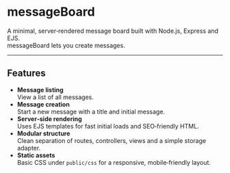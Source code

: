 # messageBoard

A minimal, server‑rendered message board built with Node.js, Express and EJS.  
messageBoard lets you create messages.

---

## Features

- **Message listing**  
  View a list of all messages.  
- **Message creation**  
  Start a new message with a title and initial message.    
- **Server‑side rendering**  
  Uses EJS templates for fast initial loads and SEO‑friendly HTML.  
- **Modular structure**  
  Clean separation of routes, controllers, views and a simple storage adapter.
- **Static assets**  
  Basic CSS under `public/css` for a responsive, mobile‑friendly layout.

